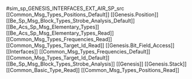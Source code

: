 #sim_sp_GENESIS_INTERFACES_EXT_AIR_SP_src
[[Common_Msg_Types_Positions_Default]]
[[Genesis.Position]]
[[Be_Sp_Msg_Block_Types_Strobe_Analysis_Default]]
[[Be_Acs_Sp_Msg_Elementary_Types]]
[[Be_Acs_Sp_Msg_Elementary_Types_Read]]
[[Common_Msg_Types_Frequencies_Read]]
[[Common_Msg_Types_Target_Id_Read]]
[[Genesis.Bit_Field_Access]]
[[Interfaces]]
[[Common_Msg_Types_Frequencies_Default]]
[[Common_Msg_Types_Target_Id_Default]]
[[Be_Sp_Msg_Block_Types_Strobe_Analysis]]
[[Genesis]]
[[Genesis.Stack]]
[[Common_Basic_Type_Read]]
[[Common_Msg_Types_Positions_Read]]

